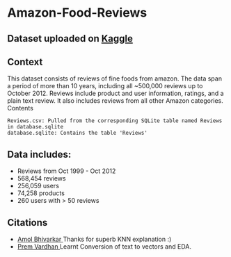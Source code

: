 # Amazon-Food-Reviews

## Dataset uploaded on <a href="https://www.kaggle.com/snap/amazon-fine-food-reviews"> Kaggle </a>

## Context

This dataset consists of reviews of fine foods from amazon. The data span a period of more than 10 years, including all ~500,000 reviews up to October 2012. Reviews include product and user information, ratings, and a plain text review. It also includes reviews from all other Amazon categories.
Contents

    Reviews.csv: Pulled from the corresponding SQLite table named Reviews in database.sqlite
    database.sqlite: Contains the table 'Reviews'

## Data includes:
- Reviews from Oct 1999 - Oct 2012
- 568,454 reviews
- 256,059 users
- 74,258 products
- 260 users with > 50 reviews


## Citations
- <a href="https://www.kaggle.com/amolbhivarkar/knn-for-classification-using-scikit-learn"> Amol Bhivarkar </a> Thanks for superb KNN explanation :)
- <a href="https://www.kaggle.com/amolbhivarkar/knn-for-classification-using-scikit-learn"> Prem Vardhan </a>  Learnt Conversion of text to vectors and EDA.
